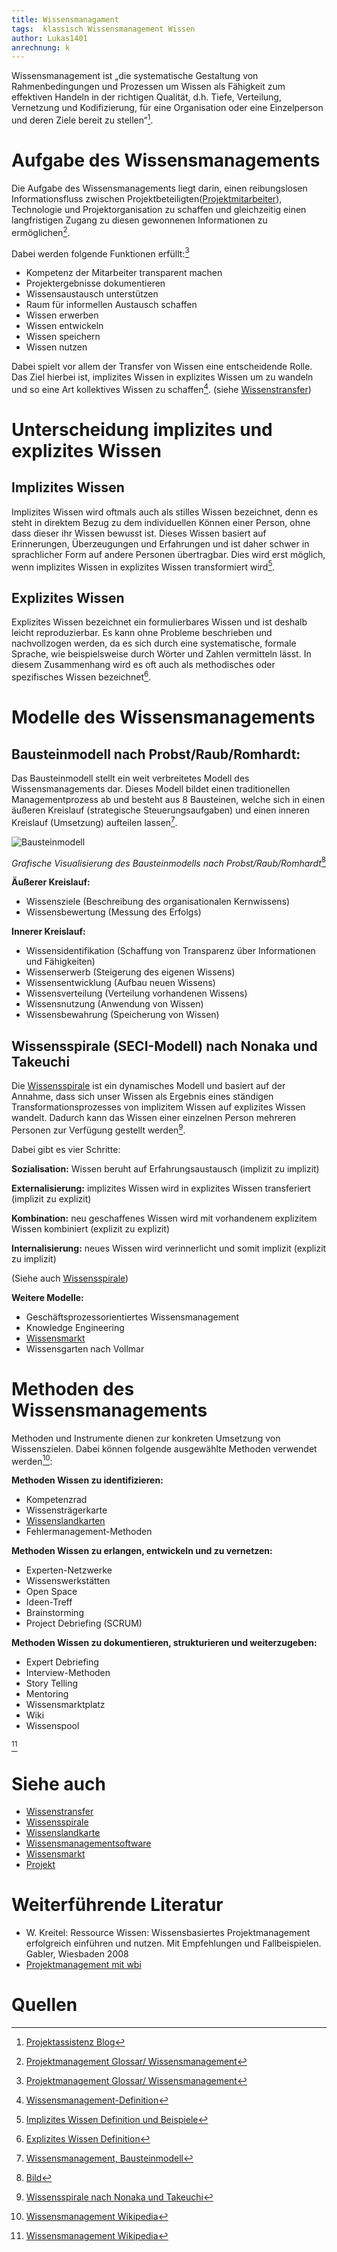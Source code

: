 ```yaml
---
title: Wissensmanagament
tags:  klassisch Wissensmanagement Wissen
author: Lukas1401
anrechnung: k
---
```

Wissensmanagement ist „die systematische Gestaltung von Rahmenbedingungen und Prozessen um Wissen als Fähigkeit zum effektiven Handeln in der richtigen Qualität, d.h. Tiefe, Verteilung, Vernetzung und Kodifizierung, für eine Organisation oder eine Einzelperson und deren Ziele bereit zu stellen“[^1]. 

# Aufgabe des Wissensmanagements 
Die Aufgabe des Wissensmanagements liegt darin, einen reibungslosen Informationsfluss zwischen Projektbeteiligten([Projektmitarbeiter](Projektmitarbeiter.md)), Technologie und Projektorganisation zu schaffen und gleichzeitig einen langfristigen Zugang zu diesen gewonnenen Informationen zu ermöglichen[^2]. 

Dabei werden folgende Funktionen erfüllt:[^2]

* Kompetenz der Mitarbeiter transparent machen
*	Projektergebnisse dokumentieren
*	Wissensaustausch unterstützen
*	Raum für informellen Austausch schaffen
*	Wissen erwerben
*	Wissen entwickeln
*	Wissen speichern
*	Wissen nutzen

Dabei spielt vor allem der Transfer von Wissen eine entscheidende Rolle. Das Ziel hierbei ist, implizites Wissen in explizites Wissen um zu wandeln und so eine Art kollektives Wissen zu schaffen[^3].  (siehe [Wissenstransfer](Wissenstransfer.md))

# Unterscheidung implizites und explizites Wissen

## Implizites Wissen

Implizites Wissen wird oftmals auch als stilles Wissen bezeichnet, denn es steht in direktem Bezug zu dem individuellen Können einer Person, ohne dass dieser ihr Wissen bewusst ist. Dieses Wissen basiert auf Erinnerungen, Überzeugungen und Erfahrungen und ist daher schwer in sprachlicher Form auf andere Personen übertragbar. Dies wird erst möglich, wenn implizites Wissen in explizites Wissen transformiert wird[^4].

## Explizites Wissen

Explizites Wissen bezeichnet ein formulierbares Wissen und ist deshalb leicht reproduzierbar. Es kann ohne Probleme beschrieben und nachvollzogen werden, da es sich durch eine systematische, formale Sprache, wie beispielsweise durch Wörter und Zahlen vermitteln lässt. In diesem Zusammenhang wird es oft auch als methodisches oder spezifisches Wissen bezeichnet[^5]. 

# Modelle des Wissensmanagements

## Bausteinmodell nach Probst/Raub/Romhardt:

Das Bausteinmodell stellt ein weit verbreitetes Modell des Wissensmanagements dar. Dieses Modell bildet einen traditionellen Managementprozess ab und besteht aus 8 Bausteinen, welche sich in einen äußeren Kreislauf (strategische Steuerungsaufgaben) und einen inneren Kreislauf (Umsetzung) aufteilen lassen[^6]. 


![Bausteinmodell](Wissensmanagament/Wissensmanagement.jpg) 

*Grafische Visualisierung des Bausteinmodells nach Probst/Raub/Romhardt*[^7]


**Äußerer Kreislauf:** 

* Wissensziele (Beschreibung des organisationalen Kernwissens)
* Wissensbewertung (Messung des Erfolgs)

**Innerer Kreislauf:** 

*	Wissensidentifikation (Schaffung von Transparenz über Informationen und Fähigkeiten)
*	Wissenserwerb (Steigerung des eigenen Wissens)
*	Wissensentwicklung (Aufbau neuen Wissens)
*	Wissensverteilung (Verteilung vorhandenen Wissens)
*	Wissensnutzung (Anwendung von Wissen) 
*	Wissensbewahrung (Speicherung von Wissen)

## Wissensspirale (SECI-Modell) nach Nonaka und Takeuchi

Die [Wissensspirale](Wissensspirale.md) ist ein dynamisches Modell und basiert auf der Annahme, dass sich unser Wissen als Ergebnis eines ständigen Transformationsprozesses von implizitem Wissen auf explizites Wissen wandelt. Dadurch kann das Wissen einer einzelnen Person mehreren Personen zur Verfügung gestellt werden[^8].   

Dabei gibt es vier Schritte: 

**Sozialisation:** Wissen beruht auf Erfahrungsaustausch (implizit zu implizit)

**Externalisierung:** implizites Wissen wird in explizites Wissen transferiert (implizit zu explizit)

**Kombination:** neu geschaffenes Wissen wird mit vorhandenem explizitem Wissen kombiniert (explizit zu explizit)

**Internalisierung:** neues Wissen wird verinnerlicht und somit implizit (explizit zu implizit)

(Siehe auch [Wissensspirale](Wissensspirale.md))

**Weitere Modelle:**

* Geschäftsprozessorientiertes Wissensmanagement
*	Knowledge Engineering
*	[Wissensmarkt](Wissensmarkt.md)
*	Wissensgarten nach Vollmar

# Methoden des Wissensmanagements

Methoden und Instrumente dienen zur konkreten Umsetzung von Wissenszielen. Dabei können folgende ausgewählte Methoden verwendet werden[^9]:

**Methoden Wissen zu identifizieren:**

*	Kompetenzrad
*	Wissensträgerkarte
*	[Wissenslandkarten](Wissenslandkarte.md)
*	Fehlermanagement-Methoden

**Methoden Wissen zu erlangen, entwickeln und zu vernetzen:**

*	Experten-Netzwerke
*	Wissenswerkstätten
*	Open Space
*	Ideen-Treff
*	Brainstorming 
*	Project Debriefing (SCRUM)

**Methoden Wissen zu dokumentieren, strukturieren und weiterzugeben:**

* Expert Debriefing 
*	Interview-Methoden
*	Story Telling 
*	Mentoring 
*	Wissensmarktplatz
*	Wiki
*	Wissenspool

[^9]

# Siehe auch
* [Wissenstransfer](Wissenstransfer.md)
* [Wissensspirale](Wissensspirale.md)
* [Wissenslandkarte](Wissenslandkarte.md)
* [Wissensmanagementsoftware](Wissensmanagementsoftware.md)
* [Wissensmarkt](Wissensmarkt.md)
* [Projekt](Projekt.md)

# Weiterführende Literatur

* W. Kreitel: Ressource Wissen: Wissensbasiertes Projektmanagement erfolgreich einführen und nutzen. Mit Empfehlungen und Fallbeispielen. Gabler, Wiesbaden 2008
* [Projektmanagement mit wbi](https://www.wbi-wissensmanagement.com/wissensmanagement-in-projekten/)

# Quellen

[^1]: [Projektassistenz Blog](https://www.projektassistenz-blog.de/ich-weiss-dass-ich-nichts-weiss-wissensmanagement-und-projektmanagement-2020/)
[^2]: [Projektmanagement Glossar/ Wissensmanagement](https://www.inloox.de/projektmanagement-glossar/wissensmanagement/)
[^3]: [Wissensmanagement-Definition](https://www.capterra.com.de/blog/1957/wissensmanagement-definition-und-wissensmanagement-methodenx)
[^4]: [Implizites Wissen Definition und Beispiele](https://www.wcg.de/glossar/implizites-wissen/)
[^5]: [Explizites Wissen Definition](https://www.wcg.de/glossar/explizites-wissen/)
[^6]: [Wissensmanagement, Bausteinmodell](https://www.enzyklopaedie-der-wirtschaftsinformatik.de/lexikon/daten-wissen/Wissensmanagement/Wissensmanagement--Modelle-des/Wissensmanagement--Bausteinmodell-des-)
[^7]: [Bild](https://www.enzyklopaedie-der-wirtschaftsinformatik.de/wi-enzyklopaedie/Members/bick/copy_of_Bausteinmodell.jpg/image_large)
[^8]: [Wissensspirale nach Nonaka und Takeuchi](https://www.qmbase.com/die-organisation-des-wissens-seci/)
[^9]: [Wissensmanagement Wikipedia](https://de.wikipedia.org/wiki/Wissensmanagement)
